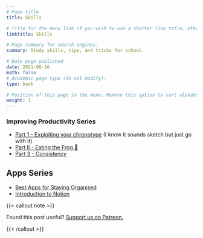 ```yaml
---
# Page title
title: Skills

# Title for the menu link if you wish to use a shorter link title, otherwise remove this option.
linktitle: Skills

# Page summary for search engines.
summary: Study skills, tips, and tricks for school.

# Date page published
date: 2021-08-16
math: false
# Academic page type (do not modify).
type: book

# Position of this page in the menu. Remove this option to sort alphabetically.
weight: 1
---
```


### Improving Productivity Series

- [Part 1 - Exploiting your chronotype](improving-productivity-1/) (I know it sounds sketch but just go with it)
- [Part II - Eating the Frog :frog:](improving-productivity-2/)
- [Part 3 - Consistency](improving-productivity-3/)

## Apps Series

- [Best Apps for Staying Organised](best-organisation-apps/)
- [Introduction to Notion](notion-1/)



{{< callout note >}}

Found this post useful? [Support us on Patreon.](https://patreon.com/schoolnotes)

{{< /callout >}}